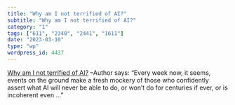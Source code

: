 ```yaml
---
title: "Why am I not terrified of AI?"
subtitle: "Why am I not terrified of AI?"
category: "1"
tags: ["611", "2340", "2441", "1611"]
date: "2023-03-10"
type: "wp"
wordpress_id: 4437
---
```

[ Why am I not terrified of AI?]( https://scottaaronson.blog/?p=7064?utm_source=abyteofcodingnewsletter) –Author says: “Every week now, it seems, events on the ground make a fresh mockery of those who confidently assert what AI will never be able to do, or won’t do for centuries if ever, or is incoherent even …”